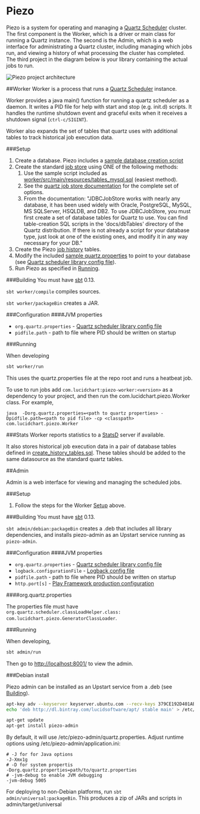 Piezo
=====

Piezo is a system for operating and managing a [Quartz Scheduler](http://quartz-scheduler.org/documentation/quartz-2.2.x/quick-start) cluster. The first component is the Worker, which is a driver or main class for running a Quartz instance. The second is the Admin, which is a web interface for administrating a Quartz cluster, including managing which jobs run, and viewing a history of what processing the cluster has completed. The third project in the diagram below is your library containing the actual jobs to run.

![Piezo project architecture](documentation/piezo_project_architecture.png "Project Architecture")

##Worker
Worker is a process that runs a [Quartz Scheduler](http://quartz-scheduler.org/documentation/quartz-2.2.x/quick-start) instance.

Worker provides a java main() function for running a quartz scheduler as a daemon. It writes a PID file for help with start and stop (e.g. init.d) scripts. It handles the runtime shutdown event and graceful exits when it receives a shutdown signal (`ctrl-c/SIGINT`).

Worker also expands the set of tables that quartz uses with additional tables to track historical job execution data.

###Setup
1. Create a database. Piezo includes a [sample database creation script](worker/src/main/resources/create_database.sql)
2. Create the standard [job store](http://quartz-scheduler.org/documentation/quartz-2.2.x/tutorials/tutorial-lesson-09) using ONE of the following methods:
    1. Use the sample script included as [worker/src/main/resources/tables_mysql.sql](worker/src/main/resources/tables_mysql.sql) (easiest method).
    2. See the [quartz job store documentation](http://quartz-scheduler.org/documentation/quartz-2.2.x/tutorials/tutorial-lesson-09) for the complete set of options.
    3. From the documentation:
        "JDBCJobStore works with nearly any database, it has been used widely with Oracle, PostgreSQL, MySQL, MS SQLServer, HSQLDB, and DB2. To use JDBCJobStore, you must first create a set of database tables for Quartz to use. You can find table-creation SQL scripts in the 'docs/dbTables' directory of the Quartz distribution. If there is not already a script for your database type, just look at one of the existing ones, and modify it in any way necessary for your DB."
3. Create the Piezo [job history](worker/src/main/resources/create_history_tables.sql) tables.
4. Modify the included [sample quartz.properties](/worker/src/main/resources/quartz.properties) to point to your database (see [Quartz scheduler library config file](http://quartz-scheduler.org/documentation/quartz-2.2.x/configuration/)).
5. Run Piezo as specified in [Running](#running).

###Building
You must have [sbt](http://www.scala-sbt.org/) 0.13.

`sbt worker/compile` compiles sources.

`sbt worker/packageBin` creates a JAR.

###Configuration
####JVM properties
* `org.quartz.properties` - [Quartz scheduler library config file](http://quartz-scheduler.org/documentation/quartz-2.2.x/configuration/)
* `pidfile.path` - path to file where PID should be written on startup

###Running

When developing

```sh
sbt worker/run
```

This uses the quartz.properties file at the repo root and runs a heatbeat job.

To use to run jobs add `com.lucidchart:piezo-worker:<version>` as a dependency to your project, and then run the
com.lucidchart.piezo.Worker class. For example,

```
java  -Dorg.quartz.properties=<path to quartz properties> -Dpidfile.path=<path to pid file> -cp <classpath> com.lucidchart.piezo.Worker
```

###Stats
Worker reports statistics to a [StatsD](https://github.com/etsy/statsd/) server if available.

It also stores historical job execution data in a pair of database tables defined in [create_history_tables.sql](worker/src/main/resources/create_history_tables.sql). These tables should be added to the same datasource as the standard quartz tables.

##Admin

Admin is a web interface for viewing and managing the scheduled jobs.

###Setup
1. Follow the steps for the Worker [Setup](#setup) above.

###<a name="adminBuilding">Building</a>
You must have [sbt](http://www.scala-sbt.org/) 0.13.

`sbt admin/debian:packageBin` creates a .deb that includes all library dependencies, and installs piezo-admin as an Upstart service running as `piezo-admin`.

###Configuration
####JVM properties
* `org.quartz.properties` - [Quartz scheduler library config file](http://quartz-scheduler.org/documentation/quartz-2.2.x/configuration/)
* `logback.configurationFile` - [Logback config file](http://logback.qos.ch/manual/configuration.html)
* `pidfile.path` - path to file where PID should be written on startup
* `http.port[s]` - [Play Framework production configuration](http://www.playframework.com/documentation/2.1.1/ProductionConfiguration)

####org.quartz.properties

The properties file must have `org.quartz.scheduler.classLoadHelper.class: com.lucidchart.piezo.GeneratorClassLoader`.

###Running

When developing,

```sh
sbt admin/run
```

Then go to [http://localhost:8001/](http://localhost:8001/) to view the admin.

###Debian install

Piezo admin can be installed as an Upstart service from a .deb (see [Building](#adminBuilding)).

```sh
apt-key adv --keyserver keyserver.ubuntu.com --recv-keys 379CE192D401AB61
echo 'deb http://dl.bintray.com/lucidsoftware/apt/ stable main' > /etc/apt/sources.list.d/lucidsoftware-stable-main.list

apt-get update
apt-get install piezo-admin
```

By default, it will use /etc/piezo-admin/quartz.properties. Adjust runtime options using /etc/piezo-admin/application.ini:

```
# -J for for Java options
-J-Xmx1g
# -D for system propertis
-Dorg.quartz.properties=path/to/quartz.properties
# -jvm-debug to enable JVM debugging
-jvm-debug 5005
```

For deploying to non-Debian platforms, run `sbt admin/universal:packageBin`. This produces a zip of JARs and scripts in
admin/target/universal
